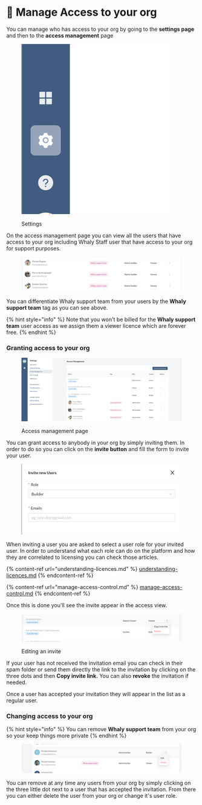 # 🔑 Manage Access to your org

You can manage who has access to your org by going to the **settings page** and then to the **access management** page

<figure><img src="../.gitbook/assets/image (21).png" alt=""><figcaption><p>Settings</p></figcaption></figure>

On the access management page you can view all the users that have access to your org including Whaly Staff user that have access to your org for support purposes.



<figure><img src="../.gitbook/assets/image (16).png" alt=""><figcaption></figcaption></figure>

You can differentiate Whaly support team from your users by the **Whaly support team** tag as you can see above.&#x20;

{% hint style="info" %}
Note that you won't be billed for the **Whaly support team** user access as we assign them a viewer licence which are forever free.
{% endhint %}

### Granting access to your org

<figure><img src="../.gitbook/assets/image (8).png" alt=""><figcaption><p>Access management page</p></figcaption></figure>

You can grant access to anybody in your org by simply inviting them. In order to do so you can click on the **invite button** and fill the form to invite your user.&#x20;

<figure><img src="../.gitbook/assets/image (6).png" alt=""><figcaption></figcaption></figure>

When inviting a user you are asked to select a user role for your invited user. In order to understand what each role can do on the platform and how they are correlated to licensing you can check those articles.

{% content-ref url="understanding-licences.md" %}
[understanding-licences.md](understanding-licences.md)
{% endcontent-ref %}

{% content-ref url="manage-access-control.md" %}
[manage-access-control.md](manage-access-control.md)
{% endcontent-ref %}

Once this is done you'll see the invite appear in the access view.&#x20;

<figure><img src="../.gitbook/assets/image (18).png" alt=""><figcaption><p>Editing an invite</p></figcaption></figure>

If your user has not received the invitation email you can check in their spam folder or send them directly the link to the invitation by clicking on the three dots and then **Copy invite link.** You can also **revoke** the invitation if needed.

Once a user has accepted your invitation they will appear in the list as a regular user.

### Changing access to your org

{% hint style="info" %}
You can remove **Whaly support team** from your org so your keep things more private
{% endhint %}

<figure><img src="../.gitbook/assets/image (11).png" alt=""><figcaption></figcaption></figure>

You can remove at any time any users from your org by simply clicking on the three little dot next to a user that has accepted the invitation. From there you can either delete the user from your org or change it's user role.
